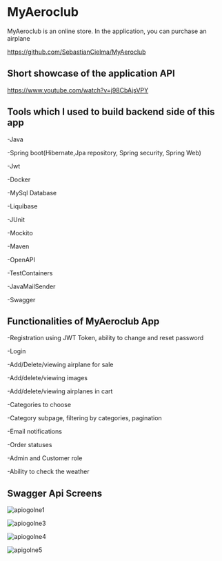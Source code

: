 
# MyAeroclub 

MyAeroclub is an online store. In the application, you can purchase an airplane

https://github.com/SebastianCielma/MyAeroclub


## Short showcase of the application API
https://www.youtube.com/watch?v=j98CbAjsVPY




## Tools which I used to build backend side of this app
-Java

-Spring boot(Hibernate,Jpa repository, Spring security, Spring Web)

-Jwt

-Docker 

-MySql Database

-Liquibase

-JUnit

-Mockito

-Maven

-OpenAPI

-TestContainers

-JavaMailSender

-Swagger

## Functionalities of MyAeroclub App
-Registration using JWT Token, ability to change and reset password

-Login

-Add/Delete/viewing airplane for sale

-Add/delete/viewing images

-Add/delete/viewing airplanes in cart

-Categories to choose 

-Category subpage, filtering by categories, pagination

-Email notifications

-Order statuses

-Admin and Customer role

-Ability to check the weather
## Swagger Api Screens

![apiogolne1](https://github.com/SebastianCielma/MyAeroclub/assets/125566458/ec640cc7-a8fb-425f-8cef-2aab7ec0aa11)

![apiogolne3](https://github.com/SebastianCielma/MyAeroclub/assets/125566458/3d59448d-d4b9-41c1-9a00-371e38c4cc8c)

![apiogolne4](https://github.com/SebastianCielma/MyAeroclub/assets/125566458/c6eec1b7-11a0-419d-b62e-e40a37798284)

![apigolne5](https://github.com/SebastianCielma/MyAeroclub/assets/125566458/1b0b31f2-6807-479e-84a2-ff91fc78a94b)


